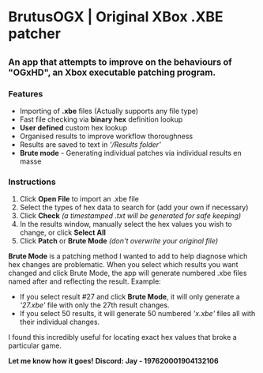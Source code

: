 # BrutusOGX | Original XBox .XBE patcher
## <sup>An app that attempts to improve on the behaviours of "OGxHD", an Xbox executable patching program.</sup>

### Features
+ Importing of **.xbe** files (Actually supports any file type)
+ Fast file checking via **binary hex** definition lookup
+ **User defined** custom hex lookup
+ Organised results to improve workflow thoroughness
+ Results are saved to text in *'/Results folder'*
+ **Brute mode** - Generating individual patches via individual results en masse

### Instructions
1. Click **Open File** to import an .xbe file
2. Select the types of hex data to search for (add your own if necessary)
3. Click **Check** *(a timestamped .txt will be generated for safe keeping)*
4. In the results window, manually select the hex values you wish to change, or click **Select All**
5. Click **Patch** or **Brute Mode** *(don't overwrite your original file)*

**Brute Mode** is a patching method I wanted to add to help diagnose which hex changes are problematic.
When you select which results you want changed and click Brute Mode, the app will generate numbered .xbe files named after and reflecting the result.
Example:
+ If you select result #27 and click **Brute Mode**, it will only generate a *'27.xbe'* file with only the 27th result changes.
+ If you select 50 results, it will generate 50 numbered *'x.xbe'* files all with their individual changes.

I found this incredibly useful for locating exact hex values that broke a particular game.

**Let me know how it goes!**
**Discord: Jay - 197620001904132106**
